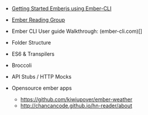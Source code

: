* [Getting Started Emberjs using Ember-CLI](http://thetechcofounder.com/getting-started-with-ember-js-using-ember-cli/)
* [Ember Reading Group](https://github.com/foraker/ember-reading-group)
* Ember CLI User guide Walkthrough: (ember-cli.com)[]
* Folder Structure
* ES6 & Transpilers
* Broccoli
* API Stubs / HTTP Mocks



* Opensource ember apps 
  - https://github.com/kiwiupover/ember-weather
  - http://chancancode.github.io/hn-reader/about
  
